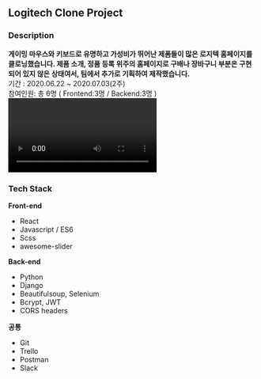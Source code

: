 ## Logitech Clone Project

### Description

**게이밍 마우스와 키보드로 유명하고 가성비가 뛰어난 제품들이 많은 로지텍 홈페이지를 클로닝했습니다. 
제품 소개, 정품 등록 위주의 홈페이지로 구배나 장바구니 부분은 구현되어 있지 않은 상태여서, 팀에서 추가로 기획하여 제작했습니다.**
<br>기간 : 2020.06.22 ~ 2020.07.03(2주) 
<br>참여인원: 총 6명 ( Frontend:3명 / Backend:3명 )
<br>
<video id="myVideo" src="https://youtu.be/LboMYtqNiD4" controls autoplay></video>

### Tech Stack

**Front-end**
- React
- Javascript / ES6
- Scss
- awesome-slider

**Back-end**
- Python
- Django
- Beautifulsoup, Selenium
- Bcrypt, JWT
- CORS headers

**공통**

- Git
- Trello
- Postman
- Slack
